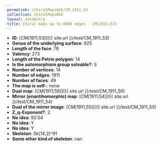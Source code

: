 ```yaml
--- 
 permalink: /chiralMaps6kE/CM_1911_53 
 collection: chiralMaps6kE
 layout: dataEntry
 title: Chiral maps up to 6000 edges - CM[1911;53]
---
```


- **ID**: [CM[1911;53]]({{ site.url }}/test/CM_1911_53)
- **Genus of the underlying surface**: 925
- **Length of the face**: 78
- **Valency**: 273
- **Length of the Petrie polygon**: 14
- **Is the automorphism group solvable?**: S
- **Number of vertices**: 14
- **Number of edges**: 1911
- **Number of faces**: 49
- **The map is self-**: none
- **Dual map**: [CM[1911;56]]({{ site.url }}/test/CM_1911_56)
- **Mirror (enantihomorphic) map**: [CM[1911;54]]({{ site.url }}/test/CM_1911_54)
- **Dual of the mirror image**: [CM[1911;55]]({{ site.url }}/test/CM_1911_55)
- **Z_q-Exponent?**: 2
- **No idea**:  92:54
- **No idea**: Y
- **No idea**: Y
- **Skeleton**: Sk(14;2)^91
- **Some other kind of skeleton**: nan
